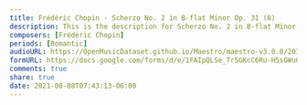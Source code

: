 ```yaml
---
title: Frédéric Chopin - Scherzo No. 2 in B-flat Minor Op. 31 (8)
description: This is the description for Scherzo No. 2 in B-flat Minor Op. 31 by Frédéric Chopin
composers: [Frédéric Chopin]
periods: [Romantic]
audioURL: https://OpenMusicDataset.github.io/Maestro/maestro-v3.0.0/2015/MIDI-Unprocessed_R2_D1-2-3-6-7-8-11_mid--AUDIO-from_mp3_06_R2_2015_wav--4.midi
formURL: https://docs.google.com/forms/d/e/1FAIpQLSe_Tr5GKcC6Ru-H5sGWu0TMvwjX0zYLHzFIXKDDjbPanuuy3g/viewform
comments: true
share: true
date: 2021-08-08T07:43:13-06:00
---
```

